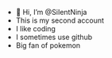 
- 👋 Hi, I’m @SiIentNinja
- This is my second account
-  I like coding
- I sometimes use github
-  Big fan of pokemon


<!---
SiIentNinja/SiIentNinja is a ✨ special ✨ repository because its `README.md` (this file) appears on your GitHub profile.
You can click the Preview link to take a look at your changes.
--->
